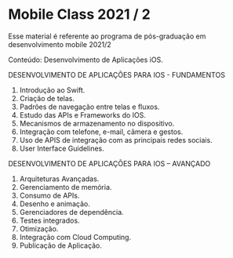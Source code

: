 # Mobile Class 2021 / 2

Esse material é referente ao programa de pós-graduação em desenvolvimento mobile 2021/2

Conteúdo: Desenvolvimento de Aplicações iOS.


DESENVOLVIMENTO DE APLICAÇÕES PARA IOS - FUNDAMENTOS
1. Introdução ao Swift. 
2. Criação de telas. 
3. Padrões de navegação entre telas e fluxos. 
4. Estudo das APIs e Frameworks do IOS. 
5. Mecanismos de armazenamento no dispositivo.
6. Integração com telefone, e-mail, câmera e gestos.
7. Uso de APIS de integração com as principais redes sociais.
8. User Interface Guidelines.


DESENVOLVIMENTO DE APLICAÇÕES PARA IOS – AVANÇADO
1. Arquiteturas Avançadas. 
2. Gerenciamento de memória. 
3. Consumo de APIs. 
4. Desenho e animação. 
5. Gerenciadores de dependência. 
6. Testes integrados. 
7. Otimização. 
8. Integração com Cloud Computing. 
9. Publicação de Aplicação.
